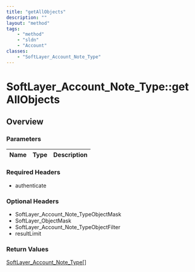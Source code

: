 ```yaml
---
title: "getAllObjects"
description: ""
layout: "method"
tags:
    - "method"
    - "sldn"
    - "Account"
classes:
    - "SoftLayer_Account_Note_Type"
---
```

# SoftLayer_Account_Note_Type::getAllObjects
## Overview 


### Parameters 
|Name | Type | Description |
| --- | --- | --- |


### Required Headers
* authenticate

### Optional Headers
* SoftLayer_Account_Note_TypeObjectMask
* SoftLayer_ObjectMask
* SoftLayer_Account_Note_TypeObjectFilter
* resultLimit

### Return Values
<a href='/reference/datatypes/SoftLayer_Account_Note_Type'>SoftLayer_Account_Note_Type[] </a>
